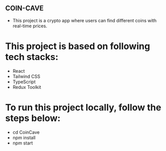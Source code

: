 ## COIN-CAVE

- This project is a crypto app where users can find different coins with real-time prices.

# This project is based on following tech stacks:

- React
- Tailwind CSS
- TypeScript
- Redux Toolkit

# To run this project locally, follow the steps below:

- cd CoinCave
- npm install
- npm start
